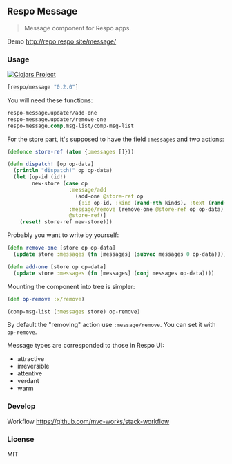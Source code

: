 
Respo Message
----

> Message component for Respo apps.

Demo http://repo.respo.site/message/

### Usage

[![Clojars Project](https://img.shields.io/clojars/v/respo/message.svg)](https://clojars.org/respo/message)

```clojure
[respo/message "0.2.0"]
```

You will need these functions:

```clojure
respo-message.updater/add-one
respo-message.updater/remove-one
respo-message.comp.msg-list/comp-msg-list
```

For the store part, it's supposed to have the field `:messages` and two actions:

```clojure
(defonce store-ref (atom {:messages []}))

(defn dispatch! [op op-data]
  (println "dispatch!" op op-data)
  (let [op-id (id!)
        new-store (case op
                    :message/add
                      (add-one @store-ref op
                       {:id op-id, :kind (rand-nth kinds), :text (rand-nth words)})
                    :message/remove (remove-one @store-ref op op-data)
                    @store-ref)]
    (reset! store-ref new-store)))
```

Probably you want to write by yourself:

```clojure
(defn remove-one [store op op-data]
  (update store :messages (fn [messages] (subvec messages 0 op-data))))

(defn add-one [store op op-data]
  (update store :messages (fn [messages] (conj messages op-data))))
```

Mounting the component into tree is simpler:

```clojure
(def op-remove :x/remove)

(comp-msg-list (:messages store) op-remove)
```

By default the "removing" action use `:message/remove`. You can set it with `op-remove`.

Message types are corresponded to those in Respo UI:

* attractive
* irreversible
* attentive
* verdant
* warm

### Develop

Workflow https://github.com/mvc-works/stack-workflow

### License

MIT
